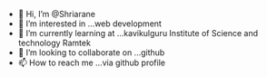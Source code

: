 - 👋 Hi, I’m @Shriarane
- 👀 I’m interested in ...web development 
- 🌱 I’m currently learning at ...kavikulguru Institute of Science and technology Ramtek 
- 💞️ I’m looking to collaborate on ...github
- 📫 How to reach me ...via github profile

<!---
Shriarane/Shriarane is a ✨ special ✨ repository because its `README.md` (this file) appears on your GitHub profile.
You can click the Preview link to take a look at your changes.
--->
